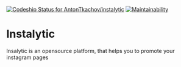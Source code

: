 [ ![Codeship Status for AntonTkachov/instalytic](https://app.codeship.com/projects/332b5fb0-d255-0135-f29e-2a95e90572b0/status?branch=master)](https://app.codeship.com/projects/262536)
[![Maintainability](https://api.codeclimate.com/v1/badges/538b904a96bd8c488f60/maintainability)](https://codeclimate.com/github/AntonTkachov/instalytic/maintainability)

# Instalytic

Insalytic is an opensource platform, that helps you to promote your
instagram pages
